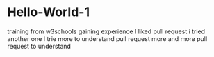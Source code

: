 # Hello-World-1
training from w3schools
gaining experience
I liked pull request i tried another one
I trie more to understand pull request
more and more pull request to understand
